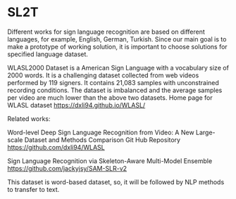 # SL2T

Different works for sign language recognition are based on different languages, for example, English, German, Turkish. Since our main goal is to make a prototype of working solution, it is important to choose solutions for specified language dataset.

WLASL2000 Dataset is a American Sign Language with a vocabulary size of 2000 words. It is a challenging dataset collected from web videos performed by 119 signers. It contains 21,083 samples with unconstrained recording conditions. The dataset is imbalanced and the average samples per video are much lower than the above two datasets.
Home page for WLASL dataset
https://dxli94.github.io/WLASL/

Related works:

Word-level Deep Sign Language Recognition from Video: A New Large-scale Dataset and Methods Comparison
Git Hub Repository
https://github.com/dxli94/WLASL

Sign Language Recognition via Skeleton-Aware Multi-Model Ensemble
https://github.com/jackyjsy/SAM-SLR-v2

This dataset is word-based dataset, so, it will be followed by NLP methods to transfer to text.
